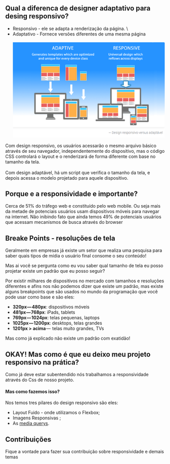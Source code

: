 ## Qual a diferenca de designer adaptativo para desing responsivo?

- Responsivo - ele se adapta a renderização da página. \
- Adaptativo - Fornece versões diferentes de uma mesma página\
  \
  <img src="./Images/Adaptativo_responsivo.PNG" alt="ilustração da diferenca de adaptação para responsividade " />

Com design responsivo, os usuários acessarão o mesmo arquivo básico através de seu navegador, independentemente do dispositivo, mas o código CSS controlará o layout e o renderizará de forma diferente com base no tamanho da tela.\
\
Com design adaptável, há um script que verifica o tamanho da tela, e depois acessa o modelo projetado para aquele dispositivo.

## Porque e a responsividade e importante?

Cerca de 51% do tráfego web e constituído pelo web mobile. Ou seja mais da metade de potenciais usuários usam dispositivos móveis para navegar na internet.
Não inibindo fato que ainda temos 49% de potenciais usuários que acessam mecanismos de busca através do browser

## Breake Points - resoluções de tela

Geralmente em empresas já existe um setor que realiza uma pesquisa para saber quais tipos de mídia o usuário final consome o seu conteúdo!

Mas ai você se pergunta como eu vou saber qual tamanho de tela eu posso projetar existe um padrão que eu posso seguir?

Por existir milhares de dispositivos no mercado com tamanhos e resoluções diferentes e afins nos não podemos dizer que existe um padrão, mas existe alguns breakpoints que são usados no mundo da programação que você pode usar como base e são eles:

- **320px — 480px**: dispositivos móveis
- **481px — 768px**: iPads, tablets
- **769px — 1024px**: telas pequenas, laptops
- **1025px — 1200px**: desktops, telas grandes
- **1201px > acima** —  telas muito grandes, TVs

Mas como já explicado não existe um padrão com exatidão!

## OKAY! Mas como é que eu deixo meu projeto responsivo na prática?

Como já deve estar subentendido nós trabalhamos a responsividade através do Css de nosso projeto.

#### Mas como fazemos isso?

Nos temos tres pilares do design responsivo são eles:

- Layout Fuido - onde utilizamos o Flexbox;
- Imagens Responsivas ;
- As [media querys](https://github.com/AnnaRe1s/Basics/blob/main/Design/MediaQuery.md).



## Contribuições

Fique a vontade para fazer sua contribuição sobre responsividade e demais temas
